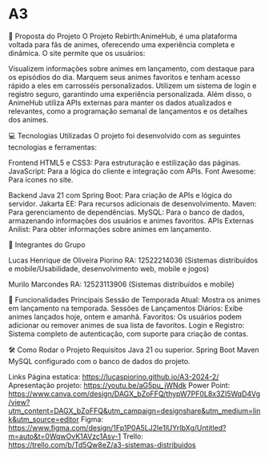 # A3

📜 Proposta do Projeto
O Projeto Rebirth:AnimeHub,  é uma plataforma voltada para fãs de animes, oferecendo uma experiência completa e dinâmica. O site permite que os usuários:

Visualizem informações sobre animes em lançamento, com destaque para os episódios do dia.
Marquem seus animes favoritos e tenham acesso rápido a eles em carrosséis personalizados.
Utilizem um sistema de login e registro seguro, garantindo uma experiência personalizada.
Além disso, o AnimeHub utiliza APIs externas para manter os dados atualizados e relevantes, como a programação semanal de lançamentos e os detalhes dos animes.

💻 Tecnologias Utilizadas
O projeto foi desenvolvido com as seguintes tecnologias e ferramentas:

Frontend
HTML5 e CSS3: Para estruturação e estilização das páginas.
JavaScript: Para a lógica do cliente e integração com APIs.
Font Awesome: Para ícones no site.

Backend
Java 21 com Spring Boot: Para criação de APIs e lógica do servidor.
Jakarta EE: Para recursos adicionais de desenvolvimento.
Maven: Para gerenciamento de dependências.
MySQL: Para o banco de dados, armazenando informações dos usuários e animes favoritos.
APIs Externas
Anilist: Para obter informações sobre animes em lançamento.

👥 Integrantes do Grupo

Lucas Henrique de Oliveira Piorino RA: 12522214036 (Sistemas distribuídos e mobile/Usabilidade, desenvolvimento web, mobile e jogos)

Murilo Marcondes RA: 12523113906 (Sistemas distribuídos e mobile)


🚀 Funcionalidades Principais
Sessão de Temporada Atual: Mostra os animes em lançamento na temporada.
Sessões de Lançamentos Diários: Exibe animes lançados hoje, ontem e amanhã.
Favoritos: Os usuários podem adicionar ou remover animes de sua lista de favoritos.
Login e Registro: Sistema completo de autenticação, com suporte para criação de contas.

🛠️ Como Rodar o Projeto
Requisitos
Java 21 ou superior.
Spring Boot
Maven
MySQL configurado com o banco de dados do projeto.

Links
Página estatica:
https://lucaspiorino.github.io/A3-2024-2/
Apresentação projeto:
https://youtu.be/aG5pu_jWNdk
Power Point:
https://www.canva.com/design/DAGX_bZoFFQ/thypW7PF0L8x3ZI5WqD4Vg/view?utm_content=DAGX_bZoFFQ&utm_campaign=designshare&utm_medium=link&utm_source=editor
Figma:
https://www.figma.com/design/1Fp1P0A5LJ2le1lUYrIbXg/Untitled?m=auto&t=0WqwOvK1AVzc1Asv-1
Trello:
https://trello.com/b/Td5Qw8eZ/a3-sistemas-distribuidos
